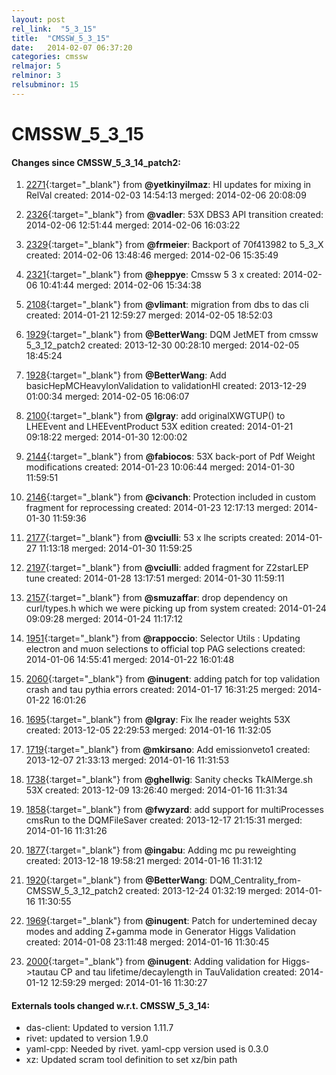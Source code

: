 ```yaml
---
layout: post
rel_link:  "5_3_15"
title:  "CMSSW_5_3_15"
date:   2014-02-07 06:37:20
categories: cmssw
relmajor: 5
relminor: 3
relsubminor: 15
---
```


# CMSSW_5_3_15
#### Changes since CMSSW_5_3_14_patch2:

1. [2271](http://github.com/cms-sw/cmssw/pull/2271){:target="_blank"}  from **@yetkinyilmaz**: HI updates for mixing in RelVal created: 2014-02-03 14:54:13 merged: 2014-02-06 20:08:09

2. [2326](http://github.com/cms-sw/cmssw/pull/2326){:target="_blank"}  from **@vadler**: 53X DBS3 API transition created: 2014-02-06 12:51:44 merged: 2014-02-06 16:03:22

3. [2329](http://github.com/cms-sw/cmssw/pull/2329){:target="_blank"}  from **@frmeier**: Backport of 70f413982 to 5_3_X created: 2014-02-06 13:48:46 merged: 2014-02-06 15:35:49

4. [2321](http://github.com/cms-sw/cmssw/pull/2321){:target="_blank"}  from **@heppye**: Cmssw 5 3 x created: 2014-02-06 10:41:44 merged: 2014-02-06 15:34:38

5. [2108](http://github.com/cms-sw/cmssw/pull/2108){:target="_blank"}  from **@vlimant**: migration from dbs to das cli created: 2014-01-21 12:59:27 merged: 2014-02-05 18:52:03

6. [1929](http://github.com/cms-sw/cmssw/pull/1929){:target="_blank"}  from **@BetterWang**: DQM JetMET from cmssw 5_3_12_patch2 created: 2013-12-30 00:28:10 merged: 2014-02-05 18:45:24

7. [1928](http://github.com/cms-sw/cmssw/pull/1928){:target="_blank"}  from **@BetterWang**: Add basicHepMCHeavyIonValidation to validationHI created: 2013-12-29 01:00:34 merged: 2014-02-05 16:06:07

8. [2100](http://github.com/cms-sw/cmssw/pull/2100){:target="_blank"}  from **@lgray**: add originalXWGTUP() to LHEEvent and LHEEventProduct 53X edition created: 2014-01-21 09:18:22 merged: 2014-01-30 12:00:02

9. [2144](http://github.com/cms-sw/cmssw/pull/2144){:target="_blank"}  from **@fabiocos**: 53X back-port of Pdf Weight modifications created: 2014-01-23 10:06:44 merged: 2014-01-30 11:59:51

10. [2146](http://github.com/cms-sw/cmssw/pull/2146){:target="_blank"}  from **@civanch**:  Protection included in custom fragment for reprocessing created: 2014-01-23 12:17:13 merged: 2014-01-30 11:59:36

11. [2177](http://github.com/cms-sw/cmssw/pull/2177){:target="_blank"}  from **@vciulli**: 53 x lhe scripts created: 2014-01-27 11:13:18 merged: 2014-01-30 11:59:25

12. [2197](http://github.com/cms-sw/cmssw/pull/2197){:target="_blank"}  from **@vciulli**: added fragment for Z2starLEP tune created: 2014-01-28 13:17:51 merged: 2014-01-30 11:59:11

13. [2157](http://github.com/cms-sw/cmssw/pull/2157){:target="_blank"}  from **@smuzaffar**: drop dependency on curl/types.h which we were picking up from system  created: 2014-01-24 09:09:28 merged: 2014-01-24 11:17:12

14. [1951](http://github.com/cms-sw/cmssw/pull/1951){:target="_blank"}  from **@rappoccio**: Selector Utils : Updating electron and muon selections to official top PAG selections created: 2014-01-06 14:55:41 merged: 2014-01-22 16:01:48

15. [2060](http://github.com/cms-sw/cmssw/pull/2060){:target="_blank"}  from **@inugent**: adding patch for top validation crash and tau pythia errors created: 2014-01-17 16:31:25 merged: 2014-01-22 16:01:26

16. [1695](http://github.com/cms-sw/cmssw/pull/1695){:target="_blank"}  from **@lgray**: Fix lhe reader weights 53X created: 2013-12-05 22:29:53 merged: 2014-01-16 11:32:05

17. [1719](http://github.com/cms-sw/cmssw/pull/1719){:target="_blank"}  from **@mkirsano**: Add emissionveto1 created: 2013-12-07 21:33:13 merged: 2014-01-16 11:31:53

18. [1738](http://github.com/cms-sw/cmssw/pull/1738){:target="_blank"}  from **@ghellwig**: Sanity checks TkAlMerge.sh 53X created: 2013-12-09 13:26:40 merged: 2014-01-16 11:31:34

19. [1858](http://github.com/cms-sw/cmssw/pull/1858){:target="_blank"}  from **@fwyzard**: add support for multiProcesses cmsRun to the DQMFileSaver created: 2013-12-17 21:15:31 merged: 2014-01-16 11:31:26

20. [1877](http://github.com/cms-sw/cmssw/pull/1877){:target="_blank"}  from **@ingabu**: Adding mc pu reweighting created: 2013-12-18 19:58:21 merged: 2014-01-16 11:31:12

21. [1920](http://github.com/cms-sw/cmssw/pull/1920){:target="_blank"}  from **@BetterWang**: DQM_Centrality_from-CMSSW_5_3_12_patch2 created: 2013-12-24 01:32:19 merged: 2014-01-16 11:30:55

22. [1969](http://github.com/cms-sw/cmssw/pull/1969){:target="_blank"}  from **@inugent**: Patch for undertemined decay modes and adding Z+gamma mode in Generator Higgs Validation  created: 2014-01-08 23:11:48 merged: 2014-01-16 11:30:45

23. [2000](http://github.com/cms-sw/cmssw/pull/2000){:target="_blank"}  from **@inugent**: Adding validation for Higgs->tautau CP and tau lifetime/decaylength in TauValidation created: 2014-01-12 12:59:29 merged: 2014-01-16 11:30:27

#### Externals tools changed w.r.t. CMSSW_5_3_14:
- das-client: Updated to version 1.11.7
- rivet: updated to version 1.9.0
- yaml-cpp: Needed by rivet. yaml-cpp version used is 0.3.0
- xz: Updated scram tool definition to set xz/bin path
